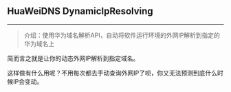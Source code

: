 ## HuaWeiDNS DynamicIpResolving
- - -

>介绍：使用华为域名解析API，自动将软件运行环境的外网IP解析到指定的华为域名上

简而言之就是让你的动态外网IP解析到指定域名。

这样做有什么用呢？不用每次都去手动查询外网IP了呗，你又无法预测到底什么时候IP会变动。

<img src=""><!--图片1-->
<img src=""><!--图片2-->

